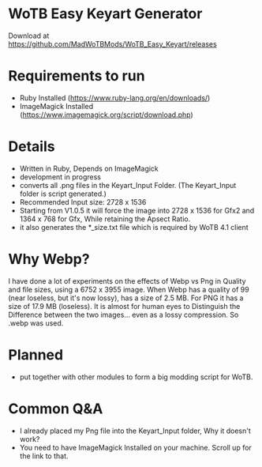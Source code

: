 # WoTB Easy Keyart Generator
Download at https://github.com/MadWoTBMods/WoTB_Easy_Keyart/releases

# Requirements to run
- Ruby Installed (https://www.ruby-lang.org/en/downloads/)
- ImageMagick Installed (https://www.imagemagick.org/script/download.php)

# Details
- Written in Ruby, Depends on ImageMagick
- development in progress
- converts all .png files in the Keyart_Input Folder. (The Keyart_Input folder is script generated.)
- Recommended Input size: 2728 x 1536
- Starting from V1.0.5 it will force the image into 2728 x 1536 for Gfx2 and 1364 x 768 for Gfx, While retaining the Apsect Ratio.
- it also generates the *_size.txt file which is required by WoTB 4.1 client

# Why Webp?
I have done a lot of experiments on the effects of Webp vs Png in Quality and file sizes, using a 6752 x 3955 image.
When Webp has a quality of 99 (near loseless, but it's now lossy), has a size of 2.5 MB.
For PNG it has a size of 17.9 MB (loseless).
It is almost for human eyes to Distinguish the Difference between the two images... even as a lossy compression. So .webp was used.

# Planned
- put together with other modules to form a big modding script for WoTB.

# Common Q&A
- I already placed my Png file into the Keyart_Input folder, Why it doesn't work?
- You need to have ImageMagick Installed on your machine. Scroll up for the link to that.